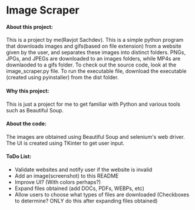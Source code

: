  # Image Scraper
#### About this project:
This is a project by me(Ravjot Sachdev). This is a simple python program that downloads images and gifs(based on file extension) from a website given by the user, and separates these images into distinct folders. PNGs, JPGs, and JPEGs are downloaded to an images folders, while MP4s are downlaoded to a gifs folder. To check out the source code, look at the image_scraper.py file. To run the executable file, download the executable (created using pyinstaller) from the dist folder.

#### Why this project:
This is just a project for me to get familiar with Python and various tools such as Beautiful Soup.

#### About the code:
The images are obtained using Beautiful Soup and selenium's web driver. The UI is created using TKinter to get user input.

#### ToDo List:
* Validate websites and notify user if the website is invalid
* Add an image(screenshot) to this README
* Improve UI? (With colors perhaps?)
* Expand files obtained (add DOCs, PDFs, WEBPs, etc)
* Allow users to choose what types of files are downloaded (Checkboxes to determine? ONLY do this after expanding files obtained)
